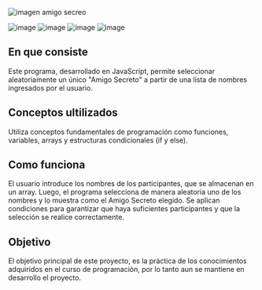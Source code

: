 <div>
  
  ![imagen amigo secreo](https://i.imgur.com/PQWFPMl.png)
    
</div>

<p align="left">
  
![image](https://img.shields.io/badge/JavaScript-323330?style=for-the-badge&logo=javascript&logoColor=F7DF1E)
![image](https://img.shields.io/badge/HTML5-E34F26?style=for-the-badge&logo=html5&logoColor=white)
![image](https://img.shields.io/badge/CSS3-1572B6?style=for-the-badge&logo=css3&logoColor=white)
![image](https://img.shields.io/badge/STATUS-EN%20DESAROLLO-green)
</p>

## En que consiste

Este programa, desarrollado en JavaScript, permite seleccionar aleatoriamente un único "Amigo Secreto" a partir de una lista de nombres ingresados por el usuario.

## Conceptos ultilizados

Utiliza conceptos fundamentales de programación como funciones, variables, arrays y estructuras condicionales (if y else). 

## Como funciona

El usuario introduce los nombres de los participantes, que se almacenan en un array. Luego, el programa selecciona de manera aleatoria uno de los nombres y lo muestra como el Amigo Secreto elegido. Se aplican condiciones para garantizar que haya suficientes participantes y que la selección se realice correctamente.

## Objetivo 
El objetivo principal de este proyecto, es la práctica de los conocimientos adquiridos en el curso de programación, por lo tanto aun se mantiene en desarrollo el proyecto. 
